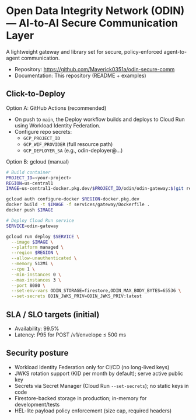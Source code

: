 # Open Data Integrity Network (ODIN) — AI-to-AI Secure Communication Layer

A lightweight gateway and library set for secure, policy-enforced agent-to-agent communication.

- Repository: https://github.com/Maverick0351a/odin-secure-comm
- Documentation: This repository (README + examples)

## Click-to-Deploy

Option A: GitHub Actions (recommended)
- On push to `main`, the Deploy workflow builds and deploys to Cloud Run using Workload Identity Federation.
- Configure repo secrets:
  - `GCP_PROJECT_ID`
  - `GCP_WIF_PROVIDER` (full resource path)
  - `GCP_DEPLOYER_SA` (e.g., odin-deployer@...)

Option B: gcloud (manual)

```bash
# Build container
PROJECT_ID=<your-project>
REGION=us-central1
IMAGE=us-central1-docker.pkg.dev/$PROJECT_ID/odin/odin-gateway:$(git rev-parse --short HEAD)

gcloud auth configure-docker $REGION-docker.pkg.dev
docker build -t $IMAGE -f services/gateway/Dockerfile .
docker push $IMAGE

# Deploy Cloud Run service
SERVICE=odin-gateway

gcloud run deploy $SERVICE \
  --image $IMAGE \
  --platform managed \
  --region $REGION \
  --allow-unauthenticated \
  --memory 512Mi \
  --cpu 1 \
  --min-instances 0 \
  --max-instances 3 \
  --port 8080 \
  --set-env-vars ODIN_STORAGE=firestore,ODIN_MAX_BODY_BYTES=65536 \
  --set-secrets ODIN_JWKS_PRIV=ODIN_JWKS_PRIV:latest
```

## SLA / SLO targets (initial)

- Availability: 99.5%
- Latency: P95 for POST /v1/envelope ≤ 500 ms

## Security posture

- Workload Identity Federation only for CI/CD (no long-lived keys)
- JWKS rotation support (KID per month by default); serve active public key
- Secrets via Secret Manager (Cloud Run `--set-secrets`); no static keys in code
- Firestore-backed storage in production; in-memory for development/tests
- HEL-lite payload policy enforcement (size cap, required headers)

